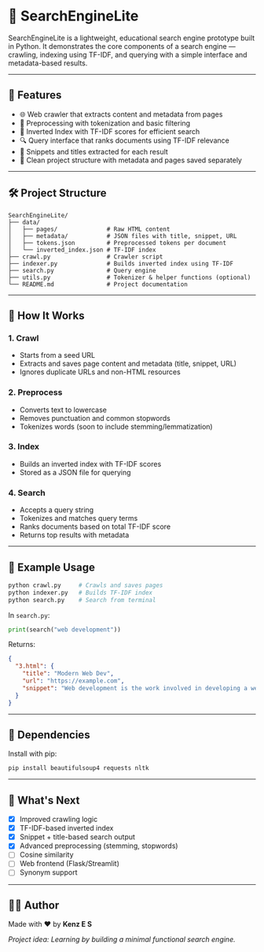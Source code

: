 # 🔎 SearchEngineLite

SearchEngineLite is a lightweight, educational search engine prototype built in Python. It demonstrates the core components of a search engine — crawling, indexing using TF-IDF, and querying with a simple interface and metadata-based results.

---

## 📌 Features

- 🌐 Web crawler that extracts content and metadata from pages
- 🧹 Preprocessing with tokenization and basic filtering
- 🧠 Inverted Index with TF-IDF scores for efficient search
- 🔍 Query interface that ranks documents using TF-IDF relevance
- 📄 Snippets and titles extracted for each result
- 📁 Clean project structure with metadata and pages saved separately

---

## 🛠️ Project Structure

```
SearchEngineLite/
├── data/
│   ├── pages/              # Raw HTML content
│   ├── metadata/           # JSON files with title, snippet, URL
│   ├── tokens.json         # Preprocessed tokens per document
│   └── inverted_index.json # TF-IDF index
├── crawl.py                # Crawler script
├── indexer.py              # Builds inverted index using TF-IDF
├── search.py               # Query engine
├── utils.py                # Tokenizer & helper functions (optional)
└── README.md               # Project documentation
```

---

## 🔧 How It Works

### 1. Crawl
- Starts from a seed URL
- Extracts and saves page content and metadata (title, snippet, URL)
- Ignores duplicate URLs and non-HTML resources

### 2. Preprocess
- Converts text to lowercase
- Removes punctuation and common stopwords
- Tokenizes words (soon to include stemming/lemmatization)

### 3. Index
- Builds an inverted index with TF-IDF scores
- Stored as a JSON file for querying

### 4. Search
- Accepts a query string
- Tokenizes and matches query terms
- Ranks documents based on total TF-IDF score
- Returns top results with metadata

---

## 🧪 Example Usage

```bash
python crawl.py     # Crawls and saves pages
python indexer.py   # Builds TF-IDF index
python search.py    # Search from terminal
```

In `search.py`:

```python
print(search("web development"))
```

Returns:

```json
{
  "3.html": {
    "title": "Modern Web Dev",
    "url": "https://example.com",
    "snippet": "Web development is the work involved in developing a website..."
  }
}
```

---

## 🧱 Dependencies

Install with pip:

```bash
pip install beautifulsoup4 requests nltk
```

---

## 📌 What's Next

- [x] Improved crawling logic
- [x] TF-IDF-based inverted index
- [x] Snippet + title-based search output
- [x] Advanced preprocessing (stemming, stopwords)
- [ ] Cosine similarity
- [ ] Web frontend (Flask/Streamlit)
- [ ] Synonym support

---

## 🧑‍💻 Author

Made with ❤️ by **Kenz E S**

*Project idea: Learning by building a minimal functional search engine.*
